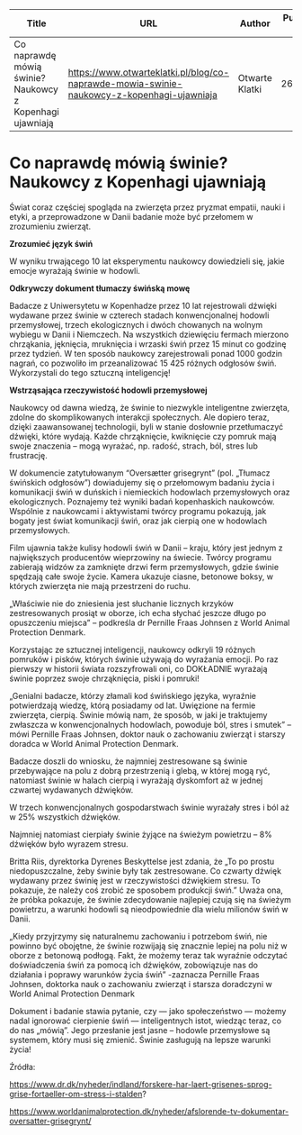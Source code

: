 | Title              | URL                | Author             | Publication Date   |
|--------------------|--------------------|--------------------|--------------------|
| Co naprawdę mówią świnie? Naukowcy z Kopenhagi ujawniają | https://www.otwarteklatki.pl/blog/co-naprawde-mowia-swinie-naukowcy-z-kopenhagi-ujawniaja | Otwarte Klatki | 26/09/2024 |


# Co naprawdę mówią świnie? Naukowcy z Kopenhagi ujawniają

Świat coraz częściej spogląda na zwierzęta przez pryzmat empatii, nauki i etyki, a przeprowadzone w Danii badanie może być przełomem w zrozumieniu zwierząt.

**Zrozumieć język świń**

W wyniku trwającego 10 lat eksperymentu naukowcy dowiedzieli się, jakie emocje wyrażają świnie w hodowli.

**Odkrywczy dokument tłumaczy świńską mowę**

Badacze z Uniwersytetu w Kopenhadze przez 10 lat rejestrowali dźwięki wydawane przez świnie w czterech stadach konwencjonalnej hodowli przemysłowej, trzech ekologicznych i dwóch chowanych na wolnym wybiegu w Danii i Niemczech. Na wszystkich dziewięciu fermach mierzono chrząkania, jęknięcia, mruknięcia i wrzaski świń przez 15 minut co godzinę przez tydzień. W ten sposób naukowcy zarejestrowali ponad 1000 godzin nagrań, co pozwoliło im przeanalizować 15 425 różnych odgłosów świń. Wykorzystali do tego sztuczną inteligencję!

**Wstrząsająca rzeczywistość hodowli przemysłowej**

Naukowcy od dawna wiedzą, że świnie to niezwykle inteligentne zwierzęta, zdolne do skomplikowanych interakcji społecznych. Ale dopiero teraz, dzięki zaawansowanej technologii, byli w stanie dosłownie przetłumaczyć dźwięki, które wydają. Każde chrząknięcie, kwiknięcie czy pomruk mają swoje znaczenia – mogą wyrażać, np. radość, strach, ból, stres lub frustrację.

W dokumencie zatytułowanym “Oversætter grisegrynt” (pol. „Tłumacz świńskich odgłosów”) dowiadujemy się o przełomowym badaniu życia i komunikacji świń w duńskich i niemieckich hodowlach przemysłowych oraz ekologicznych. Poznajemy też wyniki badań kopenhaskich naukowców. Wspólnie z naukowcami i aktywistami twórcy programu pokazują, jak bogaty jest świat komunikacji świń, oraz jak cierpią one w hodowlach przemysłowych.

Film ujawnia także kulisy hodowli świń w Danii – kraju, który jest jednym z największych producentów wieprzowiny na świecie. Twórcy programu zabierają widzów za zamknięte drzwi ferm przemysłowych, gdzie świnie spędzają całe swoje życie. Kamera ukazuje ciasne, betonowe boksy, w których zwierzęta nie mają przestrzeni do ruchu.

„Właściwie nie do zniesienia jest słuchanie licznych krzyków zestresowanych prosiąt w oborze, ich echa słychać jeszcze długo po opuszczeniu miejsca” – podkreśla dr Pernille Fraas Johnsen z World Animal Protection Denmark.

Korzystając ze sztucznej inteligencji, naukowcy odkryli 19 różnych pomruków i pisków, których świnie używają do wyrażania emocji. Po raz pierwszy w historii świata rozszyfrowali oni, co DOKŁADNIE wyrażają świnie poprzez swoje chrząknięcia, piski i pomruki!

„Genialni badacze, którzy złamali kod świńskiego języka, wyraźnie potwierdzają wiedzę, którą posiadamy od lat. Uwięzione na fermie zwierzęta, cierpią. Świnie mówią nam, że sposób, w jaki je traktujemy zwłaszcza w konwencjonalnych hodowlach, powoduje ból, stres i smutek” – mówi Pernille Fraas Johnsen, doktor nauk o zachowaniu zwierząt i starszy doradca w World Animal Protection Denmark.

Badacze doszli do wniosku, że najmniej zestresowane są świnie przebywające na polu z dobrą przestrzenią i glebą, w której mogą ryć, natomiast świnie w halach cierpią i wyrażają dyskomfort aż w jednej czwartej wydawanych dźwięków.

W trzech konwencjonalnych gospodarstwach świnie wyrażały stres i ból aż w 25% wszystkich dźwięków.

Najmniej natomiast cierpiały świnie żyjące na świeżym powietrzu – 8% dźwięków było wyrazem stresu.

Britta Riis, dyrektorka Dyrenes Beskyttelse jest zdania, że „To po prostu niedopuszczalne, żeby świnie były tak zestresowane. Co czwarty dźwięk wydawany przez świnię jest w rzeczywistości dźwiękiem stresu. To pokazuje, że należy coś zrobić ze sposobem produkcji świń.” Uważa ona, że ​​próbka pokazuje, że świnie zdecydowanie najlepiej czują się na świeżym powietrzu, a warunki hodowli są nieodpowiednie dla wielu milionów świń w Danii.

„Kiedy przyjrzymy się naturalnemu zachowaniu i potrzebom świń, nie powinno być obojętne, że świnie rozwijają się znacznie lepiej na polu niż w oborze z betonową podłogą. Fakt, że możemy teraz tak wyraźnie odczytać doświadczenia świń za pomocą ich dźwięków, zobowiązuje nas do działania i poprawy warunków życia świń” -zaznacza Pernille Fraas Johnsen, doktorka nauk o zachowaniu zwierząt i starsza doradczyni w World Animal Protection Denmark

Dokument i badanie stawia pytanie, czy — jako społeczeństwo — możemy nadal ignorować cierpienie świń — inteligentnych istot, wiedząc teraz, co do nas „mówią”. Jego przesłanie jest jasne – hodowle przemysłowe są systemem, który musi się zmienić. Świnie zasługują na lepsze warunki życia!

Źródła:

https://www.dr.dk/nyheder/indland/forskere-har-laert-grisenes-sprog-grise-fortaeller-om-stress-i-stalden?

https://www.worldanimalprotection.dk/nyheder/afslorende-tv-dokumentar-oversatter-grisegrynt/

